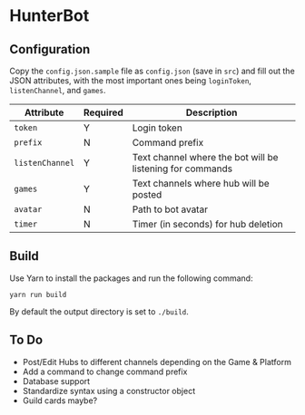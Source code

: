 # HunterBot

## Configuration

Copy the `config.json.sample` file as `config.json` (save in `src`) and fill out the JSON attributes, with the most important ones being `loginToken`, `listenChannel`, and `games`.

| Attribute        | Required | Description                                               |
| ---------------- | -------- | --------------------------------------------------------- |
| `token`          | Y        | Login token                                               |
| `prefix`         | N        | Command prefix                                            |
| `listenChannel`  | Y        | Text channel where the bot will be listening for commands |
| `games`          | Y        | Text channels where hub will be posted                    |
| `avatar`         | N        | Path to bot avatar                                        |
| `timer`          | N        | Timer (in seconds) for hub deletion                       |

## Build

Use Yarn to install the packages and run the following command:

`yarn run build`

By default the output directory is set to `./build`.

## To Do

-   Post/Edit Hubs to different channels depending on the Game & Platform
-   Add a command to change command prefix
-   Database support
-   Standardize syntax using a constructor object
-   Guild cards maybe?
